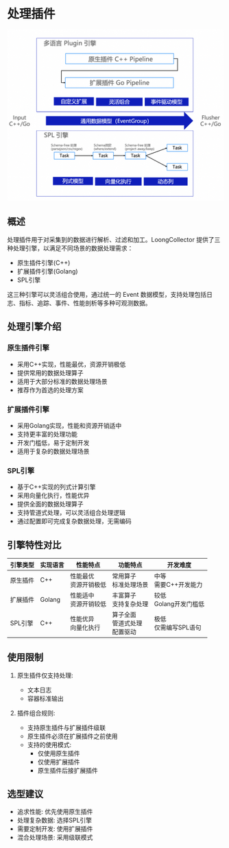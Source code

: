 # 处理插件

![loongcollector 处理插件架构](<../../.gitbook/assets/processor.png>)

## 概述

处理插件用于对采集到的数据进行解析、过滤和加工。LoongCollector 提供了三种处理引擎，以满足不同场景的数据处理需求：

- 原生插件引擎(C++)
- 扩展插件引擎(Golang)
- SPL引擎

这三种引擎可以灵活组合使用，通过统一的 Event 数据模型，支持处理包括日志、指标、追踪、事件、性能剖析等多种可观测数据。

## 处理引擎介绍

### 原生插件引擎

- 采用C++实现，性能最优，资源开销极低
- 提供常用的数据处理算子
- 适用于大部分标准的数据处理场景
- 推荐作为首选的处理方案

### 扩展插件引擎

- 采用Golang实现，性能和资源开销适中
- 支持更丰富的处理功能
- 开发门槛低，易于定制开发
- 适用于复杂的数据处理场景

### SPL引擎

- 基于C++实现的列式计算引擎
- 采用向量化执行，性能优异
- 提供全面的数据处理算子
- 支持管道式处理，可以灵活组合处理逻辑
- 通过配置即可完成复杂数据处理，无需编码

## 引擎特性对比

| 引擎类型 | 实现语言 | 性能特点 | 功能特点 | 开发难度 |
|---------|---------|---------|---------|---------|
| 原生插件 | C++ | 性能最优<br>资源开销极低 | 常用算子<br>标准处理场景 | 中等<br>需要C++开发能力 |
| 扩展插件 | Golang | 性能适中<br>资源开销较低 | 丰富算子<br>支持复杂处理 | 较低<br>Golang开发门槛低 |
| SPL引擎 | C++ | 性能优异<br>向量化执行 | 算子全面<br>管道式处理<br>配置驱动 | 极低<br>仅需编写SPL语句 |

## 使用限制

1. 原生插件仅支持处理:
   - 文本日志
   - 容器标准输出

2. 插件组合规则:
   - 支持原生插件与扩展插件级联
   - 原生插件必须在扩展插件之前使用
   - 支持的使用模式:
     - 仅使用原生插件
     - 仅使用扩展插件
     - 原生插件后接扩展插件

## 选型建议

- 追求性能: 优先使用原生插件
- 处理复杂数据: 选择SPL引擎
- 需要定制开发: 使用扩展插件
- 混合处理场景: 采用级联模式
